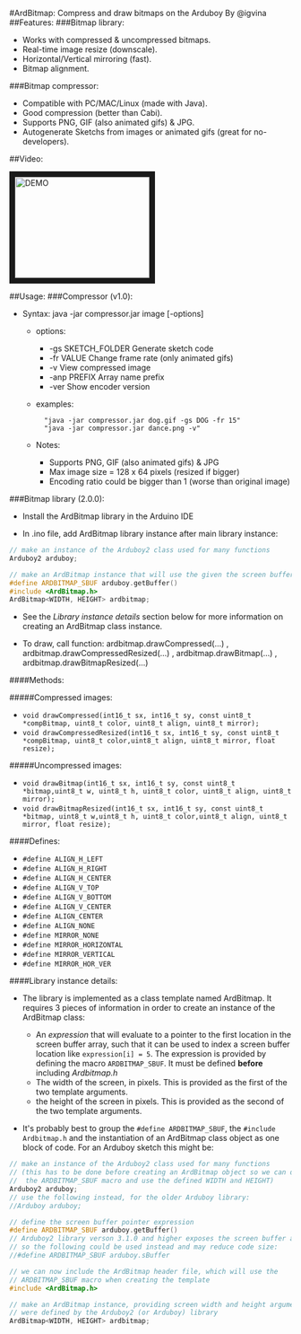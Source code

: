 #ArdBitmap: Compress and draw bitmaps on the Arduboy
By @igvina
##Features:
###Bitmap library:
* Works with compressed & uncompressed bitmaps.
* Real-time image resize (downscale).
* Horizontal/Vertical mirroring (fast).
* Bitmap alignment.

###Bitmap compressor:
* Compatible with PC/MAC/Linux (made with Java).
* Good compression (better than Cabi).
* Supports PNG, GIF (also animated gifs) & JPG.
* Autogenerate Sketchs from images or animated gifs (great for no-developers).

##Video:

<a href="http://www.youtube.com/watch?feature=player_embedded&v=vtDYwqJ68gU
" target="_blank"><img src="http://img.youtube.com/vi/vtDYwqJ68gU/0.jpg" 
alt="DEMO" width="240" height="180" border="10" /></a>

##Usage:
###Compressor (v1.0):
* Syntax: java -jar compressor.jar image [-options]
	* options:
		* -gs SKETCH_FOLDER       Generate sketch code
		* -fr VALUE               Change frame rate (only animated gifs)
		* -v                      View compressed image
		* -anp PREFIX             Array name prefix
		* -ver                    Show encoder version

	* examples:

        	"java -jar compressor.jar dog.gif -gs DOG -fr 15"
        	"java -jar compressor.jar dance.png -v"

	* Notes:
		* Supports PNG, GIF (also animated gifs) & JPG
		* Max image size = 128 x 64 pixels (resized if bigger)
		* Encoding ratio could be bigger than 1 (worse than original image)

###Bitmap library (2.0.0):
* Install the ArdBitmap library in the Arduino IDE

* In .ino file, add ArdBitmap library instance after main library instance:

```cpp
// make an instance of the Arduboy2 class used for many functions
Arduboy2 arduboy;

// make an ArdBitmap instance that will use the given the screen buffer and dimensions
#define ARDBITMAP_SBUF arduboy.getBuffer()
#include <ArdBitmap.h>
ArdBitmap<WIDTH, HEIGHT> ardbitmap;
```

* See the _Library instance details_ section below for more information on creating an ArdBitmap class instance.

* To draw, call function: ardbitmap.drawCompressed(...) , ardbitmap.drawCompressedResized(...) , ardbitmap.drawBitmap(...) , ardbitmap.drawBitmapResized(...)

####Methods:

#####Compressed images:
* `void drawCompressed(int16_t sx, int16_t sy, const uint8_t *compBitmap, uint8_t color, uint8_t align, uint8_t mirror);`
* `void drawCompressedResized(int16_t sx, int16_t sy, const uint8_t *compBitmap, uint8_t color,uint8_t align, uint8_t mirror, float resize);`

#####Uncompressed images:
* `void drawBitmap(int16_t sx, int16_t sy, const uint8_t *bitmap,uint8_t w, uint8_t h, uint8_t color, uint8_t align, uint8_t mirror);`
* `void drawBitmapResized(int16_t sx, int16_t sy, const uint8_t *bitmap, uint8_t w,uint8_t h, uint8_t color,uint8_t align, uint8_t mirror, float resize);`

####Defines:
* `#define ALIGN_H_LEFT`
* `#define ALIGN_H_RIGHT`
* `#define ALIGN_H_CENTER`
* `#define ALIGN_V_TOP`
* `#define ALIGN_V_BOTTOM`
* `#define ALIGN_V_CENTER`
* `#define ALIGN_CENTER`
* `#define ALIGN_NONE`
* `#define MIRROR_NONE`
* `#define MIRROR_HORIZONTAL`
* `#define MIRROR_VERTICAL`
* `#define MIRROR_HOR_VER`

####Library instance details:
* The library is implemented as a class template named ArdBitmap. It requires 3 pieces of information in order to create an instance of the ArdBitmap class:

    - An _expression_ that will evaluate to a pointer to the first location in the screen buffer array, such that it can be used to index a screen buffer location like `expression[i] = 5`. The expression is provided by defining the macro `ARDBITMAP_SBUF`. It must be defined **before** including _Ardbitmap.h_
    - The width of the screen, in pixels. This is provided as the first of the two template arguments.
    - the height of the screen in pixels. This is provided as the second of the two template arguments.

* It's probably best to group the `#define ARDBITMAP_SBUF`, the `#include Ardbitmap.h` and the instantiation of an ArdBitmap class object as one block of code. For an Arduboy sketch this might be:

```cpp
// make an instance of the Arduboy2 class used for many functions
// (this has to be done before creating an ArdBitmap object so we can define
//  the ARDBITMAP_SBUF macro and use the defined WIDTH and HEIGHT)
Arduboy2 arduboy;
// use the following instead, for the older Arduboy library:
//Arduboy arduboy;

// define the screen buffer pointer expression
#define ARDBITMAP_SBUF arduboy.getBuffer()
// Arduboy2 library verson 3.1.0 and higher exposes the screen buffer as public,
// so the following could be used instead and may reduce code size:
//#define ARDBITMAP_SBUF arduboy.sBuffer

// we can now include the ArdBitmap header file, which will use the
// ARDBITMAP_SBUF macro when creating the template
#include <ArdBitmap.h>

// make an ArdBitmap instance, providing screen width and height arguments that
// were defined by the Arduboy2 (or Arduboy) library
ArdBitmap<WIDTH, HEIGHT> ardbitmap;
```


